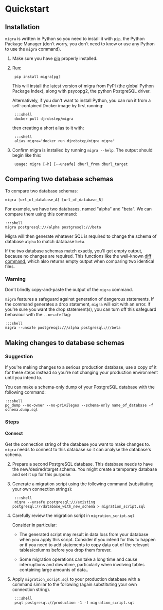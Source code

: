 # Quickstart

## Installation

`migra` is written in Python so you need to install it with `pip`, the Python Package Manager (don't worry, you don't need to know or use any Python to use the `migra` command).

1. Make sure you have [pip](https://pip.pypa.io/en/stable/installing/) properly installed.

2. Run:

        pip install migra[pg]

    This will install the latest version of migra from PyPI (the global Python Package Index), along with psycopg2, the python PostgreSQL driver.

    Alternatively, if you don't want to install Python, you can run it from a self-contained Docker image by first running:

        :::shell
        docker pull djrobstep/migra

    then creating a short alias to it with:

        :::shell
        alias migra="docker run djrobstep/migra migra"

3. Confirm migra is installed by running `migra --help`. The output should begin like this:

        usage: migra [-h] [--unsafe] dburl_from dburl_target

## Comparing two database schemas

To compare two database schemas:

    migra [url_of_database_A] [url_of_database_B]

For example, we have two databases, named "alpha" and "beta". We can compare them using this command:

    :::shell
    migra postgresql:///alpha postgresql:///beta

Migra will then generate whatever SQL is required to change the schema of database `alpha` to match database `beta`.

If the two database schemas match exactly, you'll get empty output, because no changes are required. This functions like the well-known [diff command](https://en.wikipedia.org/wiki/Diff_utility), which also returns empty output when comparing two identical files.

### Warning

Don't blindly copy-and-paste the output of the `migra` command.

`migra` features a safeguard against generation of dangerous statements. If the command generates a drop statement, `migra` will exit with an error. If you're sure you want the drop statement(s), you can turn off this safeguard behaviour with the `--unsafe` flag:

    :::shell
    migra --unsafe postgresql:///alpha postgresql:///beta

## Making changes to database schemas

### Suggestion

If you're making changes to a serious production database, use a copy of it for these steps instead so you're not changing your production environment until you intend to.

You can make a schema-only dump of your PostgreSQL database with the following command:

    :::shell
    pg_dump --no-owner --no-privileges --schema-only name_of_database -f schema.dump.sql

### Steps

#### Connect
Get the connection string of the database you want to make changes to. `migra` needs to connect to this database so it can analyse the database's schema.

2. Prepare a second PostgreSQL database. This database needs to have the new/desired/target schema. You might create a temporary database and set it up for this purpose.

3. Generate a migration script using the following command (substituting your own connection strings):

        :::shell
        migra --unsafe postgresql:///existing postgresql:///database_with_new_schema > migration_script.sql

4. Carefully review the migration script in `migration_script.sql`

    Consider in particular:

    - The generated script may result in data loss from your database when you apply this script. Consider if you intend for this to happen or if you need to add statements to copy data out of the relevant tables/columns before you drop them forever.

    - Some migration operations can take a long time and cause interruptions and downtime, particularly when involving tables containing large amounts of data..

5. Apply `migration_script.sql` to your production database with a command similar to the following (again substituting your own connection string).

        :::shell
        psql postgresql://production -1 -f migration_script.sql
